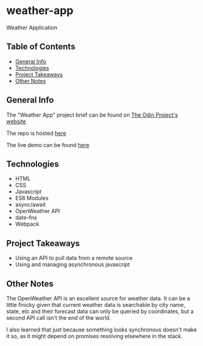 # weather-app

Weather Application

## Table of Contents

- [General Info](#general-info)
- [Technologies](#technologies)
- [Project Takeaways](#project-takeaways)
- [Other Notes](#other-notes)

## General Info

The "Weather App" project brief can be found on
[The Odin Project's website](https://www.theodinproject.com/paths/full-stack-javascript/courses/javascript/lessons/weather-app#assignment)

The repo is hosted [here](https://github.com/danranges/weather-app)

The live demo can be found [here](https://danranges.github.io/weather-app/)

## Technologies

- HTML
- CSS
- Javascript
- ES6 Modules
- async/await
- OpenWeather API
- date-fns
- Webpack

## Project Takeaways

- Using an API to pull data from a remote source
- Using and managing asynchronous javascript

## Other Notes

The OpenWeather API is an excellent source for weather data. It can be a little finicky given that
current weather data is searchable by city name, state, etc and their forecast data can only be
queried by coordinates, but a second API call isn't the end of the world.

I also learned that just because something looks synchronous doesn't make it so, as it might depend
on promises resolving elsewhere in the stack.
